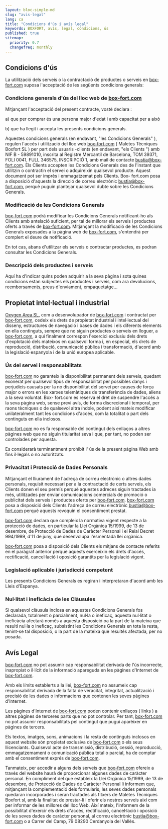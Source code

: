 ```yaml
---
layout: bloc-simple-md
slug: "avis-legal"
lang: ca
title: "Condicions d'ús i avís legal"
keywords: BOXFORT, avís, legal, condicions, ús
published: true
sitemap:
  priority: 0.7
  changefreq: monthly
---
```


## Condicions d'ús

La utilització dels serveis o la contractació de productes o serveis en [box-fort.com](http://www.box-fort.com/) suposa l'acceptació de les següents condicions generals:

### Condicions generals d'ús del lloc web de [box-fort.com](http://www.box-fort.com/)

Mitjançant l'acceptació del present contracte, vostè declara :

a) que per comprar és una persona major d'edat i amb capacitat per a això

b) que ha llegit i accepta les presents condicions generals.

Aquestes condicions generals (en endavant, "les Condicions Generals" ), regulen l'accés i utilització del lloc web [box-fort.com](http://www.box-fort.com/) ( Maletes Tècniques Boxfort SL ) per part dels usuaris -clients (en endavant, "els Clients ") amb NIF B - 59891010, inscrita al Registre Mercantil de Barcelona, TOM 39371, FOLI 0041, FULL 346575, INSCRIPCIÓ 1, amb mail de contacte [bustia@box-fort.com](mailto:bustia@box-fort.com). Els Clients accepten les Condicions Generals des de l'instant que utilitzin o contractin el servei o adquireixin qualsevol producte. Aquest document pot ser imprès i emmagatzemat pels Clients. Box- fort.com posa a disposició d'aquests la direcció de correu electrònic [bustia@box-fort.com](mailto:bustia@box-fort.com), perquè puguin plantejar qualsevol dubte sobre les Condicions Generals.

### Modificació de les Condicions Generals

[box-fort.com](http://www.box-fort.com/) podrà modificar les Condicions Generals notificant-ho als Clients amb antelació suficient, per tal de millorar els serveis i productes oferts a través de [box-fort.com](http://www.box-fort.com/). Mitjançant la modificació de les Condicions Generals exposades a la pàgina web de [box-fort.com](http://www.box-fort.com/), s'entendrà per complert el deure de notificació.

En tot cas, abans d'utilitzar els serveis o contractar productes, es podran consultar les Condicions Generals.

### Descripció dels productes i serveis

Aquí ha d'indicar quins poden adquirir a la seva pàgina i sota quines condicions estan subjectes els productes i serveis, com ara devolucions, reemborsaments, preus d'enviament, empaquetatge...

## Propietat intel·lectual i industrial

[Oxygen Area SL](http://www.oxygen.cat/), com a desenvolupador de [box-fort.com](http://www.box-fort.com/) i contractat per [box-fort.com](http://www.box-fort.com/), cedeix els drets de propietat industrial i intel·lectual del disseny, estructures de navegació i bases de dades i els diferents elements en ella continguts, sempre que no siguin productes o serveis en lloguer, a [box-fort.com](http://www.box-fort.com/), a qui finalment correspon l'exercici exclusiu dels drets d'explotació dels mateixos en qualsevol forma i, en especial, els drets de reproducció, distribució, comunicació pública i transformació, d'acord amb la legislació espanyola i de la unió europea aplicable.

### Ús del servei i responsabilitats

[box-fort.com](http://www.box-fort.com/) no garanteix la disponibilitat permanent dels serveis, quedant exonerat per qualsevol tipus de responsabilitat per possibles danys i perjudicis causats per la no disponibilitat del servei per causes de força major o errors en les xarxes telemàtiques de transferència de dades, aliens a la seva voluntat. Box- fort.com es reserva el dret de suspendre l'accés a la seva pàgina web, sense previ avís, de forma discrecional i temporal, per raons tècniques o de qualsevol altra índole, podent així mateix modificar unilateralment tant les condicions d'accés, com la totalitat o part dels continguts en ella inclosos.

[box-fort.com](http://www.box-fort.com/) no es fa responsable del contingut dels enllaços a altres pàgines web que no siguin titularitat seva i que, per tant, no poden ser controlades per aquesta.

Es considerarà terminantment prohibit l' ús de la present pàgina Web amb fins il·legals o no autoritzats.

### Privacitat i Protecció de Dades Personals

Mitjançant el lliurament de l'adreça de correu electrònic o altres dades personals, requisit necessari per a la contractació de certs serveis, els Clients donen el seu permís perquè aquestes adreces siguin tractades ia més, utilitzades per enviar comunicacions comercials de promoció o publicitat dels serveis i productes oferts per [box-fort.com](http://www.box-fort.com/). [box-fort.com](http://www.box-fort.com/) posa a disposició dels Clients l'adreça de correu electrònic [bustia@box-fort.com](mailto:bustia@box-fort.com) perquè aquests revoquin el consentiment prestat.

[box-fort.com](http://www.box-fort.com/) declara que compleix la normativa vigent respecte a la protecció de dades, en particular la Llei Orgànica 15/1999, de 13 de desembre, de Protecció de Dades de Caràcter Personal i el Reial Decret 994/1999, d'11 de juny, que desenvolupa l'esmentada llei orgànica.

[box-fort.com](http://www.box-fort.com/) posa a disposició dels Clients els mitjans de contacte referits en el paràgraf anterior perquè aquests exerceixin els drets d'accés, rectificació, cancel·lació i oposició garantits per la legislació vigent.

### Legislació aplicable i jurisdicció competent

Les presents Condicions Generals es regiran i interpretaran d'acord amb les Lleis d'Espanya.

### Nul·litat i ineficàcia de les Clàusules

Si qualsevol clàusula inclosa en aquestes Condicions Generals fos declarada, totalment o parcialment, nul·la o ineficaç, aquesta nul·litat o ineficàcia afectarà només a aquesta disposició oa la part de la mateixa que resulti nul·la o ineficaç, subsistint les Condicions Generals en tota la resta, tenint-se tal disposició, o la part de la mateixa que resultés afectada, per no posada.

## Avís Legal

[box-fort.com](http://www.box-fort.com/) no pot assumir cap responsabilitat derivada de l'ús incorrecte, inapropiat o il·lícit de la informació apareguda en les pàgines d'Internet de [box-fort.com](http://www.box-fort.com/).

Amb els límits establerts a la llei, [box-fort.com](http://www.box-fort.com/) no assumeix cap responsabilitat derivada de la falta de veracitat, integritat, actualització i precisió de les dades o informacions que contenen les seves pàgines d'Internet.

Les pàgines d'Internet de [box-fort.com](http://www.box-fort.com/) poden contenir enllaços ( links ) a altres pàgines de terceres parts que no pot controlar. Per tant, [box-fort.com](http://www.box-fort.com/) no pot assumir responsabilitats pel contingut que pugui aparèixer en pàgines de tercers.

Els textos, imatges, sons, animacions i la resta de continguts inclosos en aquest website són propietat exclusiva de [box-fort.com](http://www.box-fort.com/) o els seus llicenciants. Qualsevol acte de transmissió, distribució, cessió, reproducció, emmagatzemament o comunicació pública total o parcial, ha de comptar amb el consentiment exprés de [box-fort.com](http://www.box-fort.com/).

Tanmateix, per accedir a alguns dels serveis que [box-fort.com](http://www.box-fort.com/) ofereix a través del website haurà de proporcionar algunes dades de caràcter personal. En compliment del que estableix la Llei Orgànica 15/1999, de 13 de desembre, de Protecció de Dades de Caràcter Personal li informem que, mitjançant la complementació dels formularis, les seves dades personals quedaran incorporades i seran tractades als fitxers de Maletes Tècniques Boxfort sl, amb la finalitat de prestar-li i oferir els nostres serveis així com per informar de les millores del lloc Web. Així mateix, l'informem de la possibilitat d'exercir els drets d'accés, rectificació, cancel·lació i oposició de les seves dades de caràcter personal, al correu electrònic [bustia@box-fort.com](mailto:bustia@box-fort.com) o a Carrer del Camp, 79 08290 Cerdanyola del Vallès. 